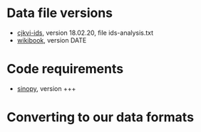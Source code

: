 # Data file versions

- [cjkvi-ids](https://github.com/cjkvi/cjkvi-ids/releases/tag/18.02.20), version 18.02.20, file ids-analysis.txt
- [wikibook](https://en.wikibooks.org/w/index.php?title=Character_List_for_Karlgren%27s_GSR&oldid=3444523), version DATE

# Code requirements

- [sinopy](https://github.com/lingpy/sinopy), version +++


# Converting to our data formats



